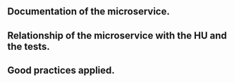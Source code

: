 ## Documentation of the microservice. 



## Relationship of the microservice with the HU and the tests.




## Good practices applied.


